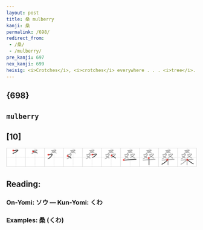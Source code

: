 ```yaml
---
layout: post
title: 桑 mulberry
kanji: 桑
permalink: /698/
redirect_from:
 - /桑/
 - /mulberry/
pre_kanji: 697
nex_kanji: 699
heisig: <i>Crotches</i>, <i>crotches</i> everywhere . . . <i>tree</i>. Hint: think of a group of children playing an original version of "Here We Go 'Round the <b>Mulberry</b> Bush."
---
```


## {698}

## `mulberry`

## [10]

<div class="stroke"><img src="../images/E6A191.png" /></div>

## Reading:

### On-Yomi: ソウ &mdash; Kun-Yomi: くわ

### Examples: 桑 (くわ)
